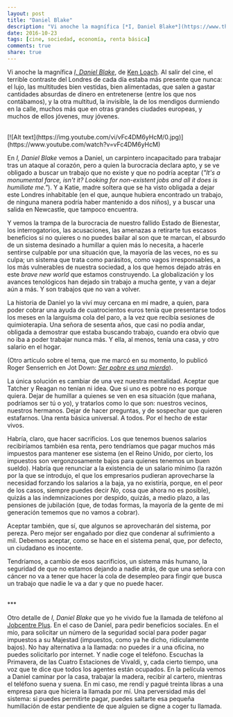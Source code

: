 ```yaml
---
layout: post
title: "Daniel Blake"
description: "Vi anoche la magnífica [*I, Daniel Blake*](https://www.theguardian.com/film/i--daniel-blake), de [Ken Loach](https://es.wikipedia.org/wiki/Ken_Loach). Al salir del cine, el terrible contraste del Londres de cada día, del que ya escribiré en su momento, estaba más presente que nunca: el lujo, las multitudes bien vestidas, bien alimentadas, que salen a gastar cantidades absurdas de dinero en entretenerse (entre ellos me cuento yo), y la otra multitud, la invisible, la de los mendigos durmiendo en la calle, más que en otras grandes ciudades europeas, y muchos de ellos jóvenes, muy jóvenes."
date: 2016-10-23
tags: [cine, sociedad, economía, renta básica]
comments: true
share: true
---
```


Vi anoche la magnífica [*I, Daniel Blake*](https://www.theguardian.com/film/i--daniel-blake), de [Ken Loach](https://es.wikipedia.org/wiki/Ken_Loach). Al salir del cine, el terrible contraste del Londres de cada día estaba más presente que nunca: el lujo, las multitudes bien vestidas, bien alimentadas, que salen a gastar cantidades absurdas de dinero en entretenerse (entre los que nos contábamos), y la otra multitud, la invisible, la de los mendigos durmiendo en la calle, muchos más que en otras grandes ciudades europeas, y muchos de ellos jóvenes, muy jóvenes.

<br>
[![Alt text](https://img.youtube.com/vi/vFc4DM6yHcM/0.jpg)](https://www.youtube.com/watch?v=vFc4DM6yHcM)
<br>

En *I, Daniel Blake* vemos a Daniel, un carpintero incapacitado para trabajar tras un ataque al corazón, pero a quien la burocracia declara apto, y se ve obligado a buscar un trabajo que no existe y que no podría aceptar (*"It's a monumental farce, isn't it? Looking for non-existent jobs and all it does is humiliate me."*). Y a Katie, madre soltera que se ha visto obligada a dejar este Londres inhabitable (en el que, aunque hubiera encontrado un trabajo, de ninguna manera podría haber mantenido a dos niños), y a buscar una salida en Newcastle, que tampoco encuentra.

Y vemos la trampa de la burocracia de nuestro fallido Estado de Bienestar, los interrogatorios, las acusaciones, las amenazas a retirarte tus escasos beneficios si no quieres o no puedes bailar al son que te marcan, el absurdo de un sistema desinado a humillar a quien más lo necesita, a hacerle sentirse culpable por una situación que, la mayoría de las veces, no es su culpa; un sistema que trata como parásitos, como vagos irresponsables, a los más vulnerables de nuestra sociedad, a los que hemos dejado atrás en este *brave new world* que estamos construyendo. La globalización y los avances tenológicos han dejado sin trabajo a mucha gente, y van a dejar aún a más. Y son trabajos que no van a volver. 

La historia de Daniel yo la viví muy cercana en mi madre, a quien, para poder cobrar una ayuda de cuatrocientos euros tenía que presentarse todos los meses
en la larguísma cola del paro, a la vez que recibía sesiones de quimioterapia. Una señora de sesenta años, que casi no podía andar, obligada a demostrar que estaba buscando trabajo, cuando era obvio que no iba a poder trabajar nunca más. Y ella, al menos, tenía una casa, y otro salario en el hogar.

(Otro artículo sobre el tema, que me marcó en su momento, lo publicó Roger Senserrich en Jot Down: [*Ser pobre es una mierda*](http://www.jotdown.es/2015/03/ser-pobre-es-una-mierda/)).

La única solución es cambiar de una vez nuestra mentalidad. Aceptar que Tatcher y Reagan no tenían ni idea. Que si uno es pobre no es porque quiera. Dejar de humillar a quienes se ven en esa situación (que mañana, podríamos ser tú o yo), y tratarlos como lo que son: nuestros vecinos, nuestros hermanos. Dejar de hacer preguntas, y de sospechar que quieren estafarnos. Una renta básica universal. A todos. Por el hecho de estar vivos. 

Habría, claro, que hacer sacrificios. Los que tenemos buenos salarios recibiríamos también esa renta, pero tendríamos que pagar muchos más impuestos para mantener ese sistema (en el Reino Unido, por cierto, los impuestos son vergonzosamente bajos para quienes tenemos un buen sueldo). Habría que renunciar a la existencia de un salario mínimo (la razón por la que se introdujo, el que los empresarios pudieran aprovecharse la necesidad forzando los salarios a la baja, ya no existiría, porque, en el peor de los casos, siempre puedes decir *No*, cosa que ahora no es posible), quizás a las indemnizaciones por despido, quizás, a medio plazo, a las pensiones de jubilación (que, de todas formas, la mayoría de la gente de mi generación tememos que no vamos a cobrar).

Aceptar también, que sí, que algunos se aprovecharán del sistema, por pereza. Pero mejor ser engañado por diez que condenar al sufrimiento a mil. Debemos aceptar, como se hace en el sistema penal, que, por defecto, un ciudadano es inocente.  


Tendríamos, a cambio de esos sacrificios, un sistema más humano, la seguridad de que no estamos dejando a nadie atrás, de que una señora con cáncer no va a tener que hacer la cola de desempleo para fingir que busca un trabajo que nadie le va a dar y que no puede hacer.

<br>
***
<br>

Otro detalle de *I, Daniel Blake* que yo he vivido fue la llamada de teléfono al [Jobcentre Plus](https://www.gov.uk/contact-jobcentre-plus). En el caso de Daniel, para pedir beneficios sociales. En el mío, para solicitar un número de la seguridad social para poder pagar impuestos a su Majestad (impuestos, como ya he dicho, ridículamente bajos). No hay alternativa a la llamada: no puedes ir a una oficina, no puedes solicitarlo por internet. Y nadie coge el teléfono. Escuchas la Primavera, de las Cuatro Estaciones de Vivaldi, y, cada cierto tiempo, una voz que te dice que todos los agentes están ocupados. En la película vemos a Daniel caminar por la casa, trabajar la madera, recibir al cartero, mientras el teléfono suena y suena. En mi caso, me rendí y pagué treinta libras a una empresa para que hiciera la llamada por mí. Una perversidad más del sistema: si puedes permitirte pagar, puedes saltarte esa pequeña humillación de estar pendiente de que alguien se digne a coger tu llamada.